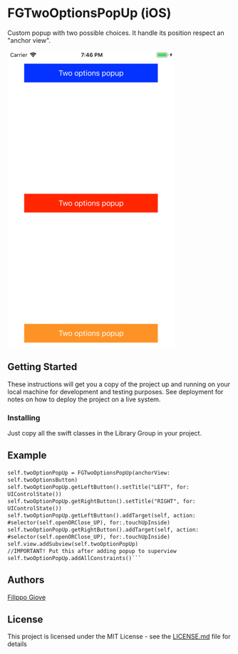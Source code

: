 # FGTwoOptionsPopUp (iOS)
Custom popup with two possible choices. It handle its position respect an "anchor view".

![Gif](https://github.com/FilippoGiove/FGTwoOptionsPopUp/blob/master/FGTwoOptionsPopUp/GifExample/example.gif)



## Getting Started

These instructions will get you a copy of the project up and running on your local machine for development and testing purposes. See deployment for notes on how to deploy the project on a live system.


### Installing

Just copy all the swift classes in the Library Group in your project.

## Example

```
self.twoOptionPopUp = FGTwoOptionsPopUp(anchorView: self.twoOptionsButton)
self.twoOptionPopUp.getLeftButton().setTitle("LEFT", for: UIControlState())
self.twoOptionPopUp.getRightButton().setTitle("RIGHT", for: UIControlState())
self.twoOptionPopUp.getLeftButton().addTarget(self, action: #selector(self.openORClose_UP), for:.touchUpInside)
self.twoOptionPopUp.getRightButton().addTarget(self, action: #selector(self.openORClose_UP), for:.touchUpInside)
self.view.addSubview(self.twoOptionPopUp)
//IMPORTANT! Put this after adding popup to superview
self.twoOptionPopUp.addAllConstraints()```
```

## Authors

[Filippo Giove](https://github.com/FilippoGiove)


## License

This project is licensed under the MIT License - see the [LICENSE.md](LICENSE.md) file for details



